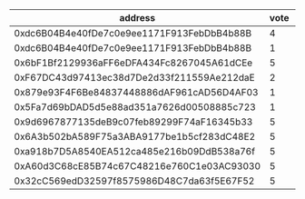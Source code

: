 address|vote|timestamp|signature
---|---|---|---
0xdc6B04B4e40fDe7c0e9ee1171F913FebDbB4b88B|4|1615297535|0xa3253d4fe36d57dd0d642f529a789bff62f3798116145102a2343c365d313bc3444010fcbad2c211be067146f2ca9aa13719a83091f6ef277b61fd01b1ef93041c
0xdc6B04B4e40fDe7c0e9ee1171F913FebDbB4b88B|1|1615297566|0x4a91fd641da88ecbcdad9b05ad78d2e34ac6b1b4457e0d1f806b61ff350b6b026e54ebdd346e10de5a43b12c2debc0e98f1601922a672801bffd8aa76e58a9d91b
0x6bF1Bf2129936aFF6eDFA434Fc8267045A61dCEe|5|1615297584|0x81f39f8a67e464e163806293ff72f4f7d25fa75fa016ab77d3d5b30c71704163692f15a4e555aa724d9ffcea531aeeecd65109486c18ec75054ace0a7abb46061c
0xF67DC43d97413ec38d7De2d33f211559Ae212daE|2|1615297708|0x6b02e3b547f502061b252f92b2b83e2b764105de468c216d591ff282fc4be48d6d43c8bcd5af6f6b872fc7b4adf95b5d536ba98e2338c91fb55c77deb83d76e11b
0x879e93F4F6Be84837448886dAF961cAD56D4AF03|1|1615298101|0x95fe8ae6715b0ad1cc3eb3467e1bc627ffda85dc56de5363ea9bafcbb11118044fbfa709374846739a9db269a77e874c93c83e2bb8bcb59417081ced8e6099871c
0x5Fa7d69bDAD5d5e88ad351a7626d00508885c723|1|1615299194|0xed545c32745709ac46106e98ea2af6eee179be026aceb45808c2009b9d89f04e6edc18cf646a52dfecdcbc5c7826bdcaf912b840c501112cc2ad83b892250dc01b
0x9d6967877135deB9c07feb89299F74aF16345b33|5|1615319853|0x981326b496220120e461a2fb8b9c0866876f41b08f14fbbd3a22df2c72fdca0e3533594115b5a56ce286caf0c0daa58b596c49c5da49e6cc8ced7ab1da85d95d1c
0x6A3b502bA589F75a3ABA9177be1b5cf283dC48E2|5|1615319862|0xad9f775e4e080680dc389db4f3285557388dac145fa6013459bc260e1bcf712b57251a0f5423fb976e45fcfb5903982cdbe5c527846abc4c143c83ac9cf974bc1c
0xa918b7D5A8540EA512ca485e216b09DdB538a76f|5|1615324846|0x6b7d7de929d4431f02bd777c79bc50fbfb4f22ceee6aae189623b2a5cea81b4a2bd2240bdb0af2e6088bc586ffdd846ff5b3b8ff6a3ab1dd53326362af26f1f71b
0xA60d3C68cE85B74c67C48216e760C1e03AC93030|5|1615337747|0x5fb45ce4466a0589f62f4971b5b4d9b109eb53c146e7e65332e14e182b0a6fa35d1b5de0c1536cb3fc1b4e1bd1e70d7cbf85db2c747604d0433883af9934f0041b
0x32cC569edD32597f8575986D48C7da63f5E67F52|5|1615343545|0x9373e9375fa6dc3819eed31893a89014376a27f9899381ae24a05cca628816452b9b592477ea4dc9af93c12c594fe36349c6d6acd6b646f3f5b9d16520b6b2691b